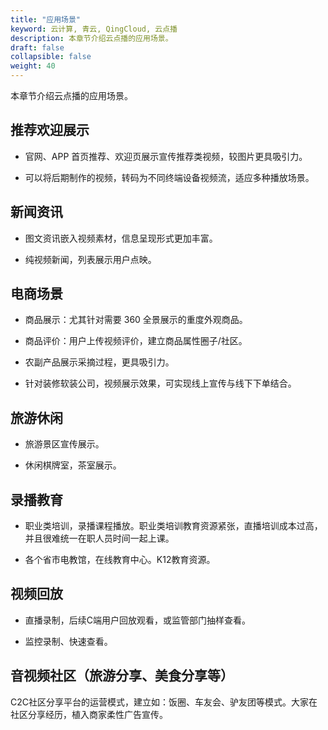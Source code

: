 ```yaml
---
title: "应用场景"
keyword: 云计算, 青云, QingCloud, 云点播
description: 本章节介绍云点播的应用场景。
draft: false
collapsible: false
weight: 40
---
```


本章节介绍云点播的应用场景。

## 推荐欢迎展示

- 官网、APP 首页推荐、欢迎页展示宣传推荐类视频，较图片更具吸引力。

- 可以将后期制作的视频，转码为不同终端设备视频流，适应多种播放场景。

## 新闻资讯

- 图文资讯嵌入视频素材，信息呈现形式更加丰富。

- 纯视频新闻，列表展示用户点映。

## 电商场景

- 商品展示：尤其针对需要 360 全景展示的重度外观商品。

- 商品评价：用户上传视频评价，建立商品属性圈子/社区。

- 农副产品展示采摘过程，更具吸引力。

- 针对装修软装公司，视频展示效果，可实现线上宣传与线下下单结合。

## 旅游休闲

- 旅游景区宣传展示。

- 休闲棋牌室，茶室展示。

## 录播教育

- 职业类培训，录播课程播放。职业类培训教育资源紧张，直播培训成本过高，并且很难统一在职人员时间一起上课。

- 各个省市电教馆，在线教育中心。K12教育资源。

## 视频回放

- 直播录制，后续C端用户回放观看，或监管部门抽样查看。

- 监控录制、快速查看。

## 音视频社区（旅游分享、美食分享等）

C2C社区分享平台的运营模式，建立如：饭圈、车友会、驴友团等模式。大家在社区分享经历，植入商家柔性广告宣传。
